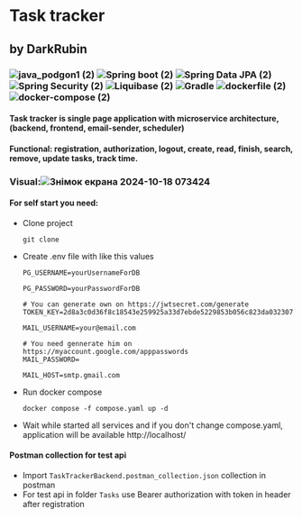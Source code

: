 # Task tracker
## by DarkRubin
### ![java_podgon1 (2)](https://github.com/user-attachments/assets/f663d5ec-8eed-4394-b663-516cb97ad741) ![Spring boot (2)](https://github.com/user-attachments/assets/ff9ef5f7-a89b-421a-9c2c-2fe86f13c849) ![Spring Data JPA (2)](https://github.com/user-attachments/assets/9f084b16-b113-42d8-8fd2-5113b541b285) ![Spring Security (2)](https://github.com/user-attachments/assets/4a940281-d015-49eb-8dda-cfd5922336ac) ![Liquibase (2)](https://github.com/user-attachments/assets/3df9d620-4b38-4d08-9341-f96198205a63) ![Gradle](https://github.com/user-attachments/assets/dc5180c0-bf2d-4352-9c0c-ed5e1b0369af) ![dockerfile (2)](https://github.com/user-attachments/assets/3065776b-58bc-4878-a905-3022d8067358) ![docker-compose (2)](https://github.com/user-attachments/assets/5703fae2-abd9-4811-9493-3aef173d6cc3)

#### Task tracker is single page application with microservice architecture, (backend, frontend, email-sender, scheduler)
#### Functional: registration, authorization, logout, create, read, finish, search, remove, update tasks, track time.
### Visual:![Знімок екрана 2024-10-18 073424](https://github.com/user-attachments/assets/3431f84d-928a-41cc-b45d-c34f24fb2717)
#### For self start you need:
- Clone project 
    ```
    git clone
    ```
- Create .env file with like this values
    ```
    PG_USERNAME=yourUsernameForDB
  
    PG_PASSWORD=yourPasswordForDB
  
    # You can generate own on https://jwtsecret.com/generate
    TOKEN_KEY=2d8a3c0d36f8c18543e259925a33d7ebde5229853b056c823da03230770f30243666601d8d37daa378072840123cedaa5ba555bbd5a8e5c461e5e6536477ac41
  
    MAIL_USERNAME=your@email.com
  
    # You need gennerate him on https://myaccount.google.com/apppasswords
    MAIL_PASSWORD=
  
    MAIL_HOST=smtp.gmail.com
    ```
- Run docker compose    
    ```
    docker compose -f compose.yaml up -d
    ```
- Wait while started all services and if you don't change compose.yaml, application will be available http://localhost/

#### Postman collection for test api
- Import ```TaskTrackerBackend.postman_collection.json``` collection in postman
- For test api in folder ```Tasks``` use Bearer authorization with token in header after registration


